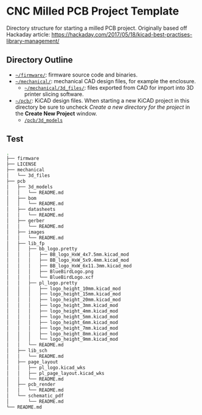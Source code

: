 # CNC Milled PCB Project Template

Directory structure for starting a milled PCB project. 
Originally based off Hackaday article: https://hackaday.com/2017/05/18/kicad-best-practises-library-management/

## Directory Outline
- [`~/firmware/`](firmware): firmware source code and binaries.
- [`~/mechanical/`](mechanical): mechanical CAD design files, for example the enclosure.
    - [`~/mechanical/3d_files/`](mechanical/3d_files): files exported from CAD for import into 3D printer slicing software.
- [`~/pcb/`](pcb): KiCAD design files. When starting a new KiCAD project in this directory be sure to uncheck *Create a new directory for the project* in the **Create New Project** window.
    - [`/pcb/3d_models`](pcb/3d_models)

## Test

```bash
.
├── firmware
├── LICENSE
├── mechanical
│   └── 3d_files
├── pcb
│   ├── 3d_models
│   │   └── README.md
│   ├── bom
│   │   └── README.md
│   ├── datasheets
│   │   └── README.md
│   ├── gerber
│   │   └── README.md
│   ├── images
│   │   └── README.md
│   ├── lib_fp
│   │   ├── bb_logo.pretty
│   │   │   ├── BB_logo_HxW_4x7.5mm.kicad_mod
│   │   │   ├── BB_logo_HxW_5x9.4mm.kicad_mod
│   │   │   ├── BB_logo_HxW_6x11.3mm.kicad_mod
│   │   │   ├── BlueBirdLogo.png
│   │   │   └── BlueBirdLogo.xcf
│   │   ├── pl_logo.pretty
│   │   │   ├── logo_height_10mm.kicad_mod
│   │   │   ├── logo_height_15mm.kicad_mod
│   │   │   ├── logo_height_20mm.kicad_mod
│   │   │   ├── logo_height_3mm.kicad_mod
│   │   │   ├── logo_height_4mm.kicad_mod
│   │   │   ├── logo_height_5mm.kicad_mod
│   │   │   ├── logo_height_6mm.kicad_mod
│   │   │   ├── logo_height_7mm.kicad_mod
│   │   │   ├── logo_height_8mm.kicad_mod
│   │   │   └── logo_height_9mm.kicad_mod
│   │   └── README.md
│   ├── lib_sch
│   │   └── README.md
│   ├── page_layout
│   │   ├── pl_logo.kicad_wks
│   │   ├── pl_page_layout.kicad_wks
│   │   └── README.md
│   ├── pcb_render
│   │   └── README.md
│   └── schematic_pdf
│       └── README.md
└── README.md
```
